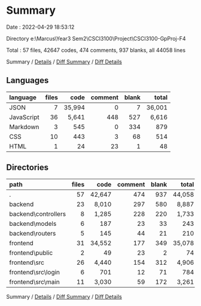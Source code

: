 # Summary

Date : 2022-04-29 18:53:12

Directory e:\Marcus\Year3 Sem2\CSCI3100\Project\CSCI3100-GpProj-F4

Total : 57 files,  42647 codes, 474 comments, 937 blanks, all 44058 lines

Summary / [Details](details.md) / [Diff Summary](diff.md) / [Diff Details](diff-details.md)

## Languages
| language | files | code | comment | blank | total |
| :--- | ---: | ---: | ---: | ---: | ---: |
| JSON | 7 | 35,994 | 0 | 7 | 36,001 |
| JavaScript | 36 | 5,641 | 448 | 527 | 6,616 |
| Markdown | 3 | 545 | 0 | 334 | 879 |
| CSS | 10 | 443 | 3 | 68 | 514 |
| HTML | 1 | 24 | 23 | 1 | 48 |

## Directories
| path | files | code | comment | blank | total |
| :--- | ---: | ---: | ---: | ---: | ---: |
| . | 57 | 42,647 | 474 | 937 | 44,058 |
| backend | 23 | 8,010 | 297 | 580 | 8,887 |
| backend\controllers | 8 | 1,285 | 228 | 220 | 1,733 |
| backend\models | 6 | 187 | 23 | 33 | 243 |
| backend\routers | 5 | 145 | 44 | 21 | 210 |
| frontend | 31 | 34,552 | 177 | 349 | 35,078 |
| frontend\public | 2 | 49 | 23 | 2 | 74 |
| frontend\src | 26 | 4,440 | 154 | 312 | 4,906 |
| frontend\src\login | 6 | 701 | 12 | 71 | 784 |
| frontend\src\main | 11 | 3,030 | 59 | 172 | 3,261 |

Summary / [Details](details.md) / [Diff Summary](diff.md) / [Diff Details](diff-details.md)